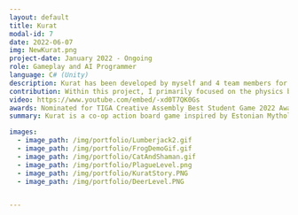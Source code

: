 ```yaml
---
layout: default
title: Kurat
modal-id: 7
date: 2022-06-07
img: NewKurat.png
project-date: January 2022 - Ongoing
role: Gameplay and AI Programmer
language: C# (Unity)
description: Kurat has been developed by myself and 4 team members for our final university project. The game has been taken to Insomnia 68 where we gathered over 1000 playtesters and a large amount of feedback. Kurat is an action board game for up to 4 players, in which the players must make decisions as a team and survive a variety of trials supplied by the Devil. Weapons are physics based using the right analog stick to control; for example you must swing a scythe around the player to gather momentum to deal higher damage. Should any team member die, the whole group loses.
contribution: Within this project, I primarily focused on the physics based combat system in which the player uses the right analog stick of a controller to swing a weapon around their character, or pull back to aim a bow. On top of this, I worked on the major enemies within the game, such as the Frog of the North and the Ancestors. Some of these enemy attacks are displayed in the GIFs below.
video: https://www.youtube.com/embed/-xd0T7QK0Gs
awards: Nominated for TIGA Creative Assembly Best Student Game 2022 Award
summary: Kurat is a co-op action board game inspired by Estonian Mythology

images:
  - image_path: /img/portfolio/Lumberjack2.gif
  - image_path: /img/portfolio/FrogDemoGif.gif
  - image_path: /img/portfolio/CatAndShaman.gif
  - image_path: /img/portfolio/PlagueLevel.png
  - image_path: /img/portfolio/KuratStory.PNG
  - image_path: /img/portfolio/DeerLevel.PNG


---
```

